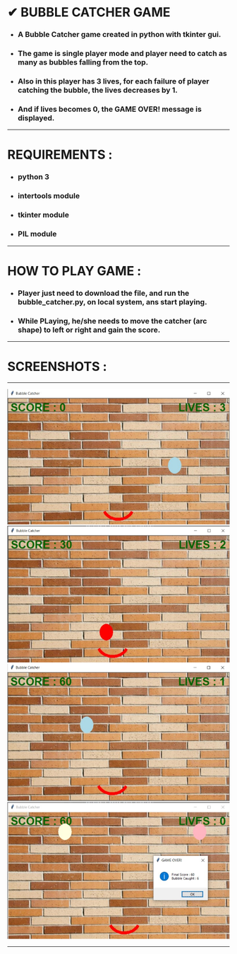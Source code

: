 # ✔ BUBBLE CATCHER GAME
- ### A Bubble Catcher game created in python with tkinter gui.
- ### The game is single player mode and player need to catch as many as bubbles falling from the top.
- ### Also in this player has 3 lives, for each failure of player catching the bubble, the lives decreases by 1.
- ### And if lives becomes 0, the GAME OVER! message is displayed.

****

# REQUIREMENTS :
- ### python 3
- ### intertools module
- ### tkinter module
- ### PIL module

****

# HOW TO PLAY GAME :
- ### Player just need to download the file, and run the bubble_catcher.py, on local system, ans start playing.
- ### While PLaying, he/she needs to move the catcher (arc shape) to left or right and gain the score.

****

# SCREENSHOTS :

****

<p align="center">
  <img width = 700 src="images/1.jpg" /><br>
  <img width = 700 src="images/2.jpg" /><br>
  <img width = 700 src="images/3.jpg" /><br>
  <img width = 700 src="images/4.jpg" /><br>
</p>

****